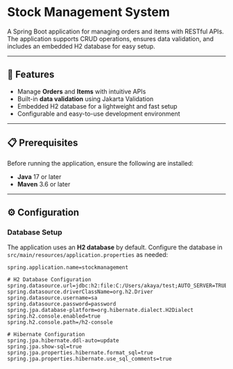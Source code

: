 # Stock Management System  

A Spring Boot application for managing orders and items with RESTful APIs. The application supports CRUD operations, ensures data validation, and includes an embedded H2 database for easy setup.  

---

## 🚀 Features  
- Manage **Orders** and **Items** with intuitive APIs  
- Built-in **data validation** using Jakarta Validation  
- Embedded H2 database for a lightweight and fast setup  
- Configurable and easy-to-use development environment  

---

## 📋 Prerequisites  
Before running the application, ensure the following are installed:  
- **Java** 17 or later  
- **Maven** 3.6 or later  

---

## ⚙️ Configuration  

### Database Setup  
The application uses an **H2 database** by default. Configure the database in `src/main/resources/application.properties` as needed:  

```properties
spring.application.name=stockmanagement

# H2 Database Configuration
spring.datasource.url=jdbc:h2:file:C:/Users/akaya/test;AUTO_SERVER=TRUE
spring.datasource.driverClassName=org.h2.Driver
spring.datasource.username=sa
spring.datasource.password=password
spring.jpa.database-platform=org.hibernate.dialect.H2Dialect
spring.h2.console.enabled=true
spring.h2.console.path=/h2-console

# Hibernate Configuration
spring.jpa.hibernate.ddl-auto=update
spring.jpa.show-sql=true
spring.jpa.properties.hibernate.format_sql=true
spring.jpa.properties.hibernate.use_sql_comments=true
